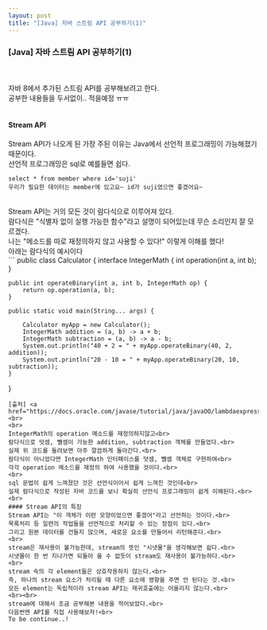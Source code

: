 ```yaml
---
layout: post
title: "[Java] 자바 스트림 API 공부하기(1)"
---
```

### [Java] 자바 스트림 API 공부하기(1)
<br><br>
자바 8에서 추가된 스트림 API를 공부해보려고 한다.<br>
공부한 내용들을 두서없이.. 적을예정 ㅠㅠ<br>
<br>

#### Stream API
Stream API가 나오게 된 가장 주된 이유는 Java에서 선언적 프로그래밍이 가능해졌기 때문이다.<br>
선언적 프로그래밍은 sql로 예를들면 쉽다.<br>
```
select * from member where id='suji'
우리가 필요한 데이터는 member에 있고요~ id가 suji였으면 좋겠어요~
```
<br>
Stream API는 거의 모든 것이 람다식으로 이루어져 있다.<br>
람다식은 "식별자 없이 실행 가능한 함수"라고 설명이 되어있는데 무슨 소리인지 잘 모르겠다.<br>
나는 "메소드를 따로 재정의하지 않고 사용할 수 있다!" 이렇게 이해를 했다!<br>
아래는 람다식의 예시이다<br>
```
public class Calculator {
    interface IntegerMath {
        int operation(int a, int b);   
    }
  
    public int operateBinary(int a, int b, IntegerMath op) {
        return op.operation(a, b);
    }
 
    public static void main(String... args) {
    
        Calculator myApp = new Calculator();
        IntegerMath addition = (a, b) -> a + b;
        IntegerMath subtraction = (a, b) -> a - b;
        System.out.println("40 + 2 = " + myApp.operateBinary(40, 2, addition));
        System.out.println("20 - 10 = " + myApp.operateBinary(20, 10, subtraction));    
    }
}
```
[출처] <a href="https://docs.oracle.com/javase/tutorial/java/javaOO/lambdaexpressions.html#approach1">https://docs.oracle.com/javase/tutorial/java/javaOO/lambdaexpressions.html#approach1</a><br>
<br>
IntegerMath의 operation 메소드를 재정의하지않고<br>
람다식으로 덧셈, 뺄셈이 가능한 addition, subtraction 객체를 만들었다.<br>
실제 위 코드를 돌려보면 아주 깔끔하게 돌아간다.<br>
람다식이 아니었다면 IntegerMath 인터페이스를 덧셈, 뺄셈 객체로 구현하여<br>
각각 operation 메소드를 재정의 하여 사용했을 것이다.<br>
<br>
sql 문법이 쉽게 느껴졌던 것은 선언식이어서 쉽게 느껴진 것인데<br>
실제 람다식으로 작성된 자바 코드를 보니 확실히 선언식 프로그래밍이 쉽게 이해된다.<br>
<br>
#### Stream API의 특징
Stream API는 "이 객체가 이런 모양이었으면 좋겠어"라고 선언하는 것이다.<br>
목록처리 등 일련의 작업들을 선언적으로 처리할 수 있는 장점이 있다.<br>
그리고 원본 데이터를 건들지 않으며, 새로운 요소를 만들어서 리턴해준다.<br>
<br>
stream은 재사용이 불가능한데, stream의 뜻인 "시냇물"을 생각해보면 쉽다.<br>
시냇물이 한 번 지나가면 되돌아 올 수 없듯이 stream도 재사용이 불가능하다.<br>
<br>
stream 속의 각 element들은 상호작용하지 않는다.<br>
즉, 하나의 stream 요소가 처리될 때 다른 요소에 영향을 주면 안 된다는 것.<br>
모든 element는 독립적이라 stream API는 재귀호출에는 어울리지 않는다.<br>
<br><br>
stream에 대해서 조금 공부해본 내용을 적어보았다.<br>
다음번엔 API를 직접 사용해보자!<br>
To be continue..!